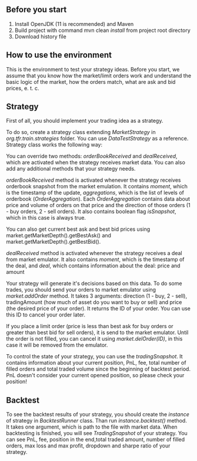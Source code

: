 ## Before you start
1. Install OpenJDK (11 is recommended) and Maven
2. Build project with command mvn clean *install* from project root directory
3. Download history file

## How to use the environment

This is the environment to test your strategy ideas. Before you start,
we assume that you know how the market/limit orders work and understand
the basic logic of the market, how the orders match, what are ask and bid prices,
e. t. c.

## Strategy

First of all, you should implement your trading idea as a strategy. 

To do so, create a strategy class extending *MarketStrategy* in *org.tfr.train.strategies* folder. You can use *DataTestStrategy* as a reference. Strategy class works the following way:

You can override two methods: *orderBookReceived* and *dealReceived*,
which are activated when the strategy receives market data. You can also add 
any additional methods that your strategy needs.

*orderBookReceived* method is activated whenever the strategy receives
orderbook snapshot from the market emulation. It contains *moment*, which is the
timestamp of the update, *aggregations*, which is the list of levels of
orderbook (*OrderAggregation*). Each *OrderAggregation* contains data 
about price and volume of orders on that price and the direction of those 
orders (1 - buy orders, 2 - sell orders). It also contains boolean flag 
*isSnapshot*, which in this case is always true.

You can also get current best ask and best bid prices using market.getMarketDepth().getBestAsk()
and market.getMarketDepth().getBestBid().

*dealReceived* method is activated whenever the strategy receives a deal
from market emulator. It also contains *moment*, which is the timestamp of the deal,
and *deal*, which contains information about the deal: price and amount

Your strategy will generate it's decisions based on this data. To do some trades,
you should send your orders to market emulator using *market.addOrder* method.
It takes 3 arguments: direction (1 - buy, 2 - sell), tradingAmount (how much of asset do
you want to buy or sell) and price (the desired price of your order). It returns the ID 
of your order. You can use this ID to cancel your order later.

If you place a limit order (price is less than best ask for buy orders or greater than best
bid for sell orders), it is send to the market emulator. Until the order is not filled, you
can cancel it using *market.delOrder(ID)*, in this case it will be removed from the emulator.

To control the state of your strategy, you can use the *tradingSnapshot*. It contains
information about your current position, PnL, fee, total number of filled orders and total
traded volume since the beginning of backtest period. PnL doesn't consider your current opened position,
so please check your position!

## Backtest

To see the backtest results of your strategy, you should create the *instance* of strategy in
*BacktestRunner* class. Than run *instance.backtest()* method. It takes one argument, which is path 
to the file with market data. When backtesting is finished, you will see *TradingSnapshot* of your
strategy. You can see PnL, fee, position in the end,total traded amount, number of filled orders,
max loss and max profit, dropdown and sharpe ratio of your strategy. 
